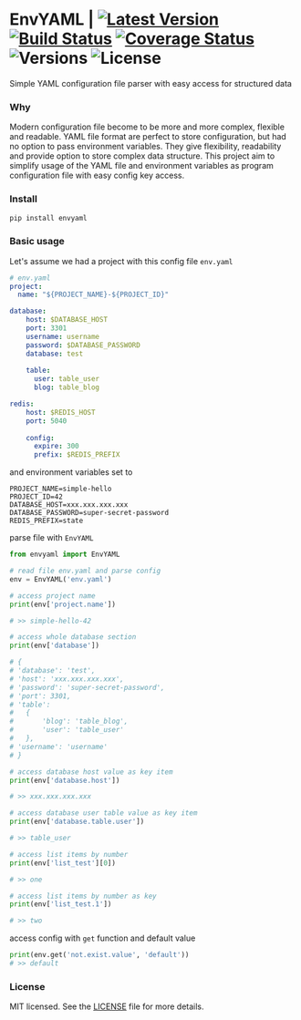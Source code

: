 # EnvYAML | [![Latest Version](https://pypip.in/version/envyaml/badge.svg)](https://pypi.python.org/pypi/envyaml/) [![Build Status](https://travis-ci.com/thesimj/envyaml.svg?branch=master)](https://travis-ci.com/thesimj/envyaml) [![Coverage Status](https://coveralls.io/repos/github/thesimj/envyaml/badge.svg?branch=master)](https://coveralls.io/github/thesimj/envyaml?branch=master) ![Versions](https://img.shields.io/pypi/pyversions/envyaml.svg) ![License](https://img.shields.io/pypi/l/envyaml.svg)
Simple YAML configuration file parser with easy access for structured data

### Why
Modern configuration file become to be more and more complex, flexible and readable. 
YAML file format are perfect to store configuration, but had no option to pass environment variables. They give flexibility, readability and provide option to store complex data structure.
This project aim to simplify usage of the YAML file and environment variables as program configuration file with easy config key access.  

### Install
```bash
pip install envyaml
```

### Basic usage
Let's assume we had a project with this config file `env.yaml`

```yaml
# env.yaml
project:
  name: "${PROJECT_NAME}-${PROJECT_ID}"

database:
    host: $DATABASE_HOST
    port: 3301
    username: username
    password: $DATABASE_PASSWORD
    database: test
    
    table:
      user: table_user
      blog: table_blog

redis:
    host: $REDIS_HOST
    port: 5040
    
    config:
      expire: 300
      prefix: $REDIS_PREFIX
```

and environment variables set to
```
PROJECT_NAME=simple-hello
PROJECT_ID=42
DATABASE_HOST=xxx.xxx.xxx.xxx
DATABASE_PASSWORD=super-secret-password
REDIS_PREFIX=state
```

parse file with `EnvYAML`

```python
from envyaml import EnvYAML

# read file env.yaml and parse config
env = EnvYAML('env.yaml')

# access project name
print(env['project.name'])

# >> simple-hello-42

# access whole database section
print(env['database'])

# {
# 'database': 'test',
# 'host': 'xxx.xxx.xxx.xxx',
# 'password': 'super-secret-password',
# 'port': 3301,
# 'table':
#   {
#       'blog': 'table_blog', 
#       'user': 'table_user'
#   },
# 'username': 'username'
# }

# access database host value as key item
print(env['database.host'])

# >> xxx.xxx.xxx.xxx

# access database user table value as key item
print(env['database.table.user'])

# >> table_user

# access list items by number
print(env['list_test'][0])

# >> one

# access list items by number as key 
print(env['list_test.1'])

# >> two

```

access config with `get` function and default value
```python
print(env.get('not.exist.value', 'default'))
# >> default
```

### License
MIT licensed. See the [LICENSE](LICENSE) file for more details.
